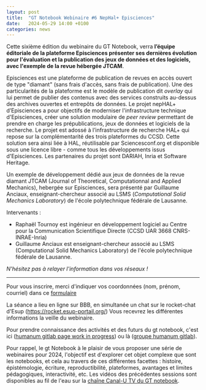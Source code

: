 ```yaml
---
layout: post
title:  "GT Notebook Webinaire #6 NepHal+ Episciences"
date:   2024-05-29 14:00 +0100
categories: news
---
```

Cette sixième édition du webinaire du GT Notebook, verra **l’équipe éditoriale de la plateforme Episciences présenter ses dernières évolution pour l'évaluation et la publication des jeux de données et des logiciels, avec l'exemple de la revue hébergée JTCAM**.

Episciences est une plateforme de publication de revues en accès ouvert de type "diamant" (sans frais d'accès, sans frais de publication). Une des particularités de la plateforme est le modèle de publication dit *overlay* qui lui permet de publier des contenus avec des services construits au-dessus des archives ouvertes et entrepôts de données. Le projet nepHAL+ d’Episciences a pour objectifs de moderniser l'infrastructure technique d'Episciences, créer une solution modulaire  de *peer review* permettant de prendre en charge les prépublications, jeux de données et logiciels de la recherche. Le projet est adossé à l’infrastructure de recherche HAL+ qui repose sur la complémentarité des trois plateformes du CCSD. Cette solution sera ainsi liée à HAL, réutilisable par Sciencesconf.org et disponible sous une licence libre - comme tous les développements issus d'Episciences. Les partenaires du projet sont DARIAH, Inria et Software Heritage.

Un exemple de développement dédié aux jeux de données de la revue diamant JTCAM (Journal of Theoretical, Computationnal and Applied Mechanics), hebergée sur Episciences, sera présenté par Guillaume Anciaux, enseignant-chercheur associé au LSMS (*Computational Solid Mechanics Laboratory*) de l'école polytechnique fédérale de Lausanne.

Intervenants : 
- Raphaël Tournoy est ingénieur en développement logiciel au Centre pour la Communication Scientifique Directe (CCSD UAR 3668 CNRS-INRAE-Inria)
- Guillaume Anciaux est enseignant-chercheur associé au LSMS (Computational Solid Mechanics Laboratory) de l'école polytechnique fédérale de Lausanne.

*N'hésitez pas à relayer l'information dans vos réseaux !*

---

Pour vous inscrire, merci d'indiquer vos coordonnées (nom, prénom, courriel) dans ce [formulaire](https://enquetes-ng.univ-rouen.fr/index.php/719751?lang=fr)

La séance a lieu en ligne sur BBB, en simultanée un chat sur le rocket-chat d'Esup (https://rocket.esup-portail.org/) Vous recevrez les différentes informations la veille du webinaire.

Pour prendre connaissance des activités et des futurs du gt notebook, c'est ici ([humanum gitlab page work in progress](https://gt-notebook.gitpages.huma-num.fr/site_quarto/)) ou là ([groupe humanum gitlab](https://gitlab.huma-num.fr/gt-notebook)).

Pour rappel, le gt Notebook à le plaisir de vous proposer une série de webinaires pour 2024, l'objectif est d'explorer cet objet complexe que sont les notebooks, et cela au travers de ces différentes facettes : histoire, épistémologie, écriture, reproductibilité, plateformes, avantages et limites pédagogiques, interactivité, etc. Les vidéos des précédentes sessions sont  disponibles au fil de l'eau sur  la [chaîne Canal-U TV du GT notebook](https://www.canal-u.tv/chaines/gt-notebook/).

